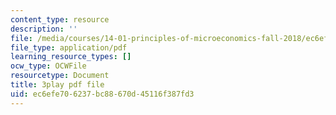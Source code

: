 ```yaml
---
content_type: resource
description: ''
file: /media/courses/14-01-principles-of-microeconomics-fall-2018/ec6efe706237bc88670d45116f387fd3_a9Uz7tXETq4.pdf
file_type: application/pdf
learning_resource_types: []
ocw_type: OCWFile
resourcetype: Document
title: 3play pdf file
uid: ec6efe70-6237-bc88-670d-45116f387fd3
---
```

